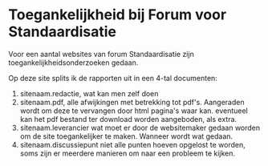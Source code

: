 

# Toegankelijkheid bij Forum voor Standaardisatie

Voor een aantal websites van forum Standaardisatie zijn toegankelijkheidsonderzoeken gedaan.

Op deze site splits ik de rapporten uit in een 4-tal documenten:

1. sitenaam.redactie, wat kan men zelf doen
2. sitenaam.pdf, alle afwijkingen met betrekking tot pdf's. Aangeraden wordt om deze te vervangen door html pagina's waar kan. eventueel kan het pdf bestand ter download worden aangeboden, als extra.
3. sitenaam.leverancier wat moet er door de websitemaker gedaan worden om de site toegankelijker te maken. Wanneer wordt wat gedaan.
4. sitenaam.discussiepunt niet alle punten hoeven opgelost te worden, soms zijn er meerdere manieren om naar een probleem te kijken.

